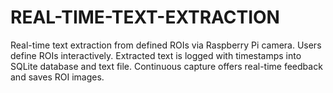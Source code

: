 # REAL-TIME-TEXT-EXTRACTION
Real-time text extraction from defined ROIs via Raspberry Pi camera. Users define ROIs interactively. Extracted text is logged with timestamps into SQLite database and text file. Continuous capture offers real-time feedback and saves ROI images.
